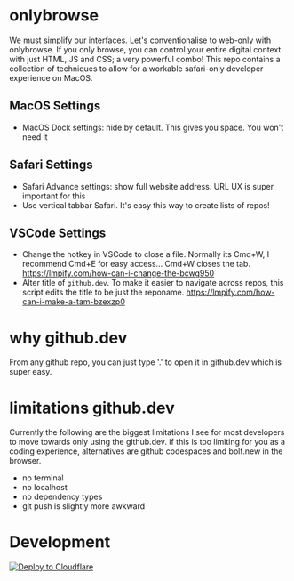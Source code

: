 # onlybrowse 

We must simplify our interfaces. Let's conventionalise to web-only with onlybrowse. If you only browse, you can control your entire digital context with just HTML, JS and CSS; a very powerful combo! This repo contains a collection of techniques to allow for a workable safari-only developer experience on MacOS.

## MacOS Settings

- MacOS Dock settings: hide by default. This gives you space. You won't need it

## Safari Settings

- Safari Advance settings: show full website address. URL UX is super important for this
- Use vertical tabbar Safari. It's easy this way to create lists of repos!

## VSCode Settings

- Change the hotkey in VSCode to close a file. Normally its Cmd+W, I recommend Cmd+E for easy access... Cmd+W closes the tab. https://lmpify.com/how-can-i-change-the-bcwg950
- Alter title of `github.dev`. To make it easier to navigate across repos, this script edits the title to be just the reponame.  https://lmpify.com/how-can-i-make-a-tam-bzexzp0

# why github.dev

From any github repo, you can just type '.' to open it in github.dev which is super easy.

# limitations github.dev

Currently the following are the biggest limitations I see for most developers to move towards only using the github.dev. if this is too limiting for you as a coding experience, alternatives are github codespaces and bolt.new in the browser.

- no terminal
- no localhost
- no dependency types
- git push is slightly more awkward

# Development

[![Deploy to Cloudflare](https://deploy.workers.cloudflare.com/button)](https://deploy.workers.cloudflare.com/?url=https://github.com/janwilmake/onlybrowse) <!-- for easy deployment, ensure to add this into the readme of the created project -->
